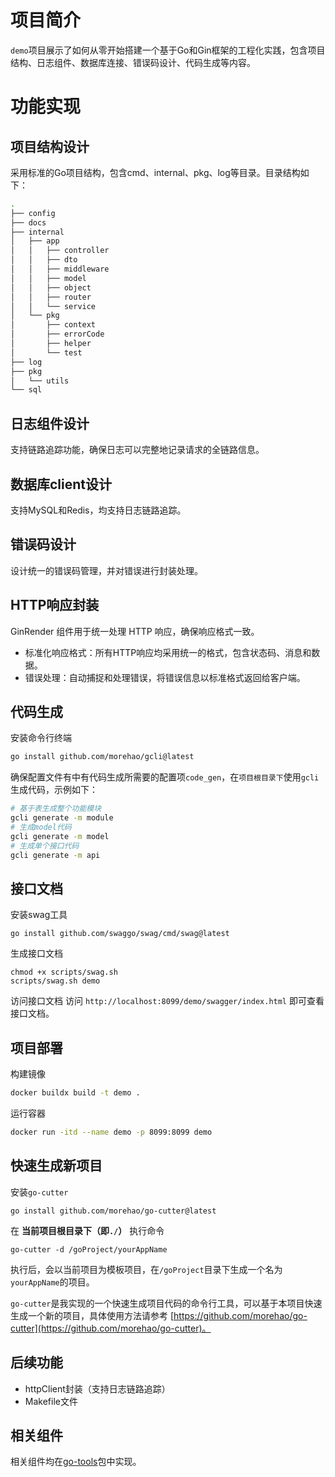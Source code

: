 # 项目简介
`demo`项目展示了如何从零开始搭建一个基于Go和Gin框架的工程化实践，包含项目结构、日志组件、数据库连接、错误码设计、代码生成等内容。



# 功能实现
## 项目结构设计

采用标准的Go项目结构，包含cmd、internal、pkg、log等目录。目录结构如下：
``` bash
.
├── config
├── docs
├── internal
│   ├── app
│   │   ├── controller
│   │   ├── dto
│   │   ├── middleware
│   │   ├── model
│   │   ├── object
│   │   ├── router
│   │   └── service
│   └── pkg
│       ├── context
│       ├── errorCode
│       ├── helper
│       └── test
├── log
├── pkg
│   └── utils
└── sql
```


## 日志组件设计

支持链路追踪功能，确保日志可以完整地记录请求的全链路信息。

## 数据库client设计

支持MySQL和Redis，均支持日志链路追踪。

## 错误码设计

设计统一的错误码管理，并对错误进行封装处理。

## HTTP响应封装
GinRender 组件用于统一处理 HTTP 响应，确保响应格式一致。
- 标准化响应格式：所有HTTP响应均采用统一的格式，包含状态码、消息和数据。
- 错误处理：自动捕捉和处理错误，将错误信息以标准格式返回给客户端。

## 代码生成

安装命令行终端
```bash
go install github.com/morehao/gcli@latest
```
确保配置文件有中有代码生成所需要的配置项`code_gen`，在`项目根目录下`使用`gcli`生成代码，示例如下：
```bash
# 基于表生成整个功能模块
gcli generate -m module
# 生成model代码
gcli generate -m model
# 生成单个接口代码
gcli generate -m api
```

## 接口文档

安装swag工具
```shell
go install github.com/swaggo/swag/cmd/swag@latest
```
生成接口文档
``` shell
chmod +x scripts/swag.sh
scripts/swag.sh demo
```
访问接口文档
访问 `http://localhost:8099/demo/swagger/index.html` 即可查看接口文档。

## 项目部署
构建镜像
``` bash
docker buildx build -t demo .
```
运行容器
``` bash
docker run -itd --name demo -p 8099:8099 demo
```

## 快速生成新项目
安装`go-cutter`
```shell
go install github.com/morehao/go-cutter@latest
```
在 **当前项目根目录下（即`./`）** 执行命令
```shell
go-cutter -d /goProject/yourAppName
```
执行后，会以当前项目为模板项目，在`/goProject`目录下生成一个名为`yourAppName`的项目。

`go-cutter`是我实现的一个快速生成项目代码的命令行工具，可以基于本项目快速生成一个新的项目，具体使用方法请参考 [https://github.com/morehao/go-cutter](https://github.com/morehao/go-cutter)。


## 后续功能

- httpClient封装（支持日志链路追踪）
- Makefile文件

## 相关组件
相关组件均在[go-tools](https://github.com/morehao/go-tools)包中实现。

